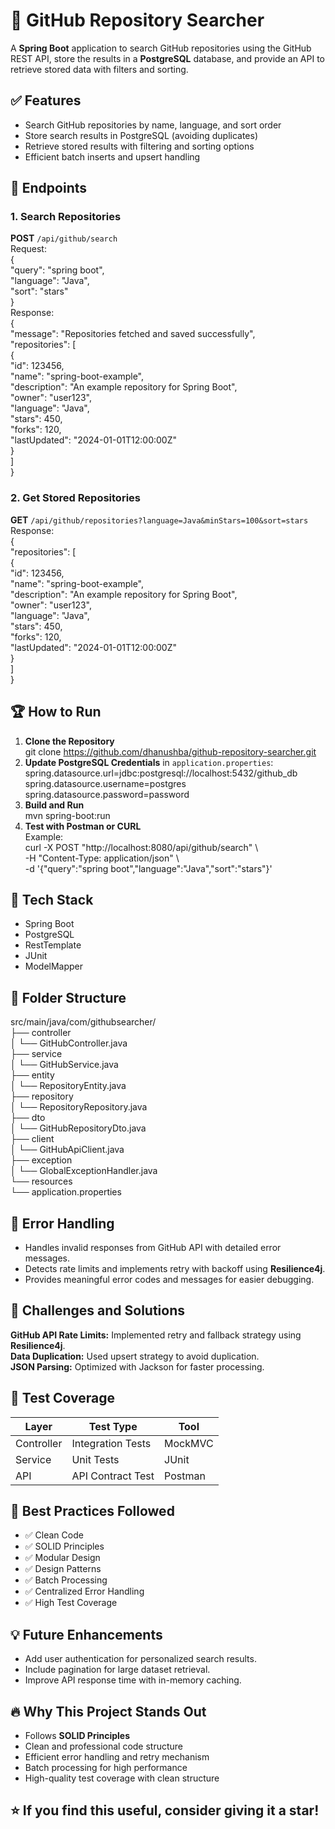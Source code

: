 # 🚀 GitHub Repository Searcher  
A **Spring Boot** application to search GitHub repositories using the GitHub REST API, store the results in a **PostgreSQL** database, and provide an API to retrieve stored data with filters and sorting.  

## ✅ Features  
- Search GitHub repositories by name, language, and sort order  
- Store search results in PostgreSQL (avoiding duplicates)  
- Retrieve stored results with filtering and sorting options  
- Efficient batch inserts and upsert handling  

## 📌 Endpoints  
### 1. **Search Repositories**  
**POST** `/api/github/search`  
Request:  
{  
  "query": "spring boot",  
  "language": "Java",  
  "sort": "stars"  
}  
Response:  
{  
  "message": "Repositories fetched and saved successfully",  
  "repositories": [  
    {  
      "id": 123456,  
      "name": "spring-boot-example",  
      "description": "An example repository for Spring Boot",  
      "owner": "user123",  
      "language": "Java",  
      "stars": 450,  
      "forks": 120,  
      "lastUpdated": "2024-01-01T12:00:00Z"  
    }  
  ]  
}  

### 2. **Get Stored Repositories**  
**GET** `/api/github/repositories?language=Java&minStars=100&sort=stars`  
Response:  
{  
  "repositories": [  
    {  
      "id": 123456,  
      "name": "spring-boot-example",  
      "description": "An example repository for Spring Boot",  
      "owner": "user123",  
      "language": "Java",  
      "stars": 450,  
      "forks": 120,  
      "lastUpdated": "2024-01-01T12:00:00Z"  
    }  
  ]  
}  

## 🏆 How to Run  
1. **Clone the Repository**  
git clone https://github.com/dhanushba/github-repository-searcher.git
2. **Update PostgreSQL Credentials** in `application.properties`:  
spring.datasource.url=jdbc:postgresql://localhost:5432/github_db  
spring.datasource.username=postgres  
spring.datasource.password=password  
3. **Build and Run**  
mvn spring-boot:run  
4. **Test with Postman or CURL**  
Example:  
curl -X POST "http://localhost:8080/api/github/search" \  
-H "Content-Type: application/json" \  
-d '{"query":"spring boot","language":"Java","sort":"stars"}'  

## 🌟 Tech Stack  
- Spring Boot  
- PostgreSQL  
- RestTemplate  
- JUnit  
- ModelMapper  

## 📂 Folder Structure  
src/main/java/com/githubsearcher/  
├── controller  
│   └── GitHubController.java  
├── service  
│   └── GitHubService.java  
├── entity  
│   └── RepositoryEntity.java  
├── repository  
│   └── RepositoryRepository.java  
├── dto  
│   └── GitHubRepositoryDto.java  
├── client  
│   └── GitHubApiClient.java  
├── exception  
│   └── GlobalExceptionHandler.java  
└── resources  
    └── application.properties  

## 🚨 Error Handling  
- Handles invalid responses from GitHub API with detailed error messages.  
- Detects rate limits and implements retry with backoff using **Resilience4j**.  
- Provides meaningful error codes and messages for easier debugging.  

## 🚧 Challenges and Solutions  
**GitHub API Rate Limits:** Implemented retry and fallback strategy using **Resilience4j**.  
**Data Duplication:** Used upsert strategy to avoid duplication.  
**JSON Parsing:** Optimized with Jackson for faster processing.  

## 🚀 Test Coverage  
| Layer | Test Type | Tool |  
| ----- | --------- | ---- |  
| Controller | Integration Tests | MockMVC |  
| Service | Unit Tests | JUnit |  
| API | API Contract Test | Postman |  

## 🚢 Best Practices Followed  
- ✅ Clean Code  
- ✅ SOLID Principles  
- ✅ Modular Design  
- ✅ Design Patterns  
- ✅ Batch Processing  
- ✅ Centralized Error Handling  
- ✅ High Test Coverage  

## 💡 Future Enhancements  
- Add user authentication for personalized search results.  
- Include pagination for large dataset retrieval.  
- Improve API response time with in-memory caching.  

## 🔥 Why This Project Stands Out  
- Follows **SOLID Principles**  
- Clean and professional code structure  
- Efficient error handling and retry mechanism  
- Batch processing for high performance  
- High-quality test coverage with clean structure  

## ⭐ **If you find this useful, consider giving it a star!**  

